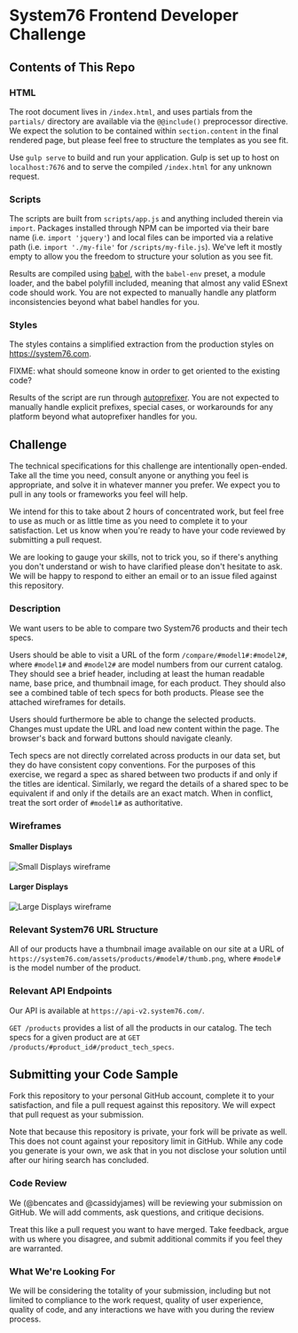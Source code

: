 # System76 Frontend Developer Challenge

## Contents of This Repo

### HTML

The root document lives in `/index.html`, and uses partials from the `partials/`
directory are available via the `@@include()` preprocessor directive. We expect
the solution to be contained within `section.content` in the final rendered page,
but please feel free to structure the templates as you see fit.

Use `gulp serve` to build and run your application. Gulp is set up to host on
`localhost:7676` and to serve the compiled `/index.html` for any unknown
request.

### Scripts

The scripts are built from `scripts/app.js` and anything included therein via
`import`. Packages installed through NPM can be imported via their bare name
(i.e. `import 'jquery'`) and local files can be imported via a relative path
(i.e. `import './my-file'` for `/scripts/my-file.js`). We've left it mostly
empty to allow you the freedom to structure your solution as you see fit.

Results are compiled using [babel](https://babeljs.io/), with the `babel-env`
preset, a module loader, and the babel polyfill included, meaning that almost
any valid ESnext code should work. You are not expected to manually handle any
platform inconsistencies beyond what babel handles for you.

### Styles

The styles contains a simplified extraction from the production styles on
https://system76.com.

FIXME: what should someone know in order to get oriented to the existing code?

Results of the script are run through
[autoprefixer](https://github.com/postcss/autoprefixer). You are not expected to
manually handle explicit prefixes, special cases, or workarounds for any
platform beyond what autoprefixer handles for you.

## Challenge

The technical specifications for this challenge are intentionally open-ended.
Take all the time you need, consult anyone or anything you feel is appropriate,
and solve it in whatever manner you prefer. We expect you to pull in any tools
or frameworks you feel will help.

We intend for this to take about 2 hours of concentrated work, but feel free to
use as much or as little time as you need to complete it to your satisfaction.
Let us know when you're ready to have your code reviewed by submitting a pull
request.

We are looking to gauge your skills, not to trick you, so if there's anything
you don't understand or wish to have clarified please don't hesitate to ask. We
will be happy to respond to either an email or to an issue filed against this
repository.

### Description

We want users to be able to compare two System76 products and their tech specs.

Users should be able to visit a URL of the form `/compare/#model1#:#model2#`,
where `#model1#` and `#model2#` are model numbers from our current catalog. They
should see a brief header, including at least the human readable name, base
price, and thumbnail image, for each product. They should also see a combined
table of tech specs for both products. Please see the attached wireframes for
details.

Users should furthermore be able to change the selected products. Changes must
update the URL and load new content within the page. The browser's back and
forward buttons should navigate cleanly.

Tech specs are not directly correlated across products in our data set, but they
do have consistent copy conventions. For the purposes of this exercise, we
regard a spec as shared between two products if and only if the titles are
identical. Similarly, we regard the details of a shared spec to be equivalent if
and only if the details are an exact match. When in conflict, treat the sort
order of `#model1#` as authoritative.

### Wireframes

#### Smaller Displays

![Small Displays wireframe](/wireframes/small-displays.jpg)

#### Larger Displays

![Large Displays wireframe](/wireframes/large-displays.jpg)

### Relevant System76 URL Structure

All of our products have a thumbnail image available on our site at a URL of
`https://system76.com/assets/products/#model#/thumb.png`, where `#model#` is the
model number of the product.

### Relevant API Endpoints

Our API is available at `https://api-v2.system76.com/`.

`GET /products` provides a list of all the products in our catalog. The tech
specs for a given product are at `GET
/products/#product_id#/product_tech_specs`.

## Submitting your Code Sample

Fork this repository to your personal GitHub account, complete it to your
satisfaction, and file a pull request against this repository. We will expect
that pull request as your submission.

Note that because this repository is private, your fork will be private as well.
This does not count against your repository limit in GitHub. While any code you
generate is your own, we ask that in you not disclose your solution until after
our hiring search has concluded.

### Code Review

We (@bencates and @cassidyjames) will be reviewing your submission on GitHub. We
will add comments, ask questions, and critique decisions.

Treat this like a pull request you want to have merged. Take feedback, argue
with us where you disagree, and submit additional commits if you feel they are
warranted.

### What We're Looking For

We will be considering the totality of your submission, including but not
limited to compliance to the work request, quality of user experience, quality
of code, and any interactions we have with you during the review process.
